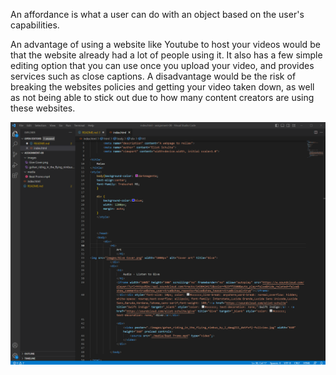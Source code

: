 An affordance is what a user can do with an object based on the user's capabilities.

An advantage of using a website like Youtube to host your videos would be that the website already had a lot of people using it. It also has a few simple editing option that you can use once you upload your video, and provides services such as close captions. A disadvantage would be the risk of breaking the websites policies and getting your video taken down, as well as not being able to stick out due to how many content creators are using these websites.


![Alt text](images/Capture.PNG)